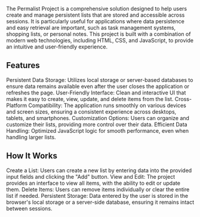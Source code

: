 The Permalist Project is a comprehensive solution designed to help users create and manage persistent lists that are stored and accessible across sessions. It is particularly useful for applications where data persistence and easy retrieval are important, such as task management systems, shopping lists, or personal notes. This project is built with a combination of modern web technologies, including HTML, CSS, and JavaScript, to provide an intuitive and user-friendly experience.

## Features
Persistent Data Storage: Utilizes local storage or server-based databases to ensure data remains available even after the user closes the application or refreshes the page.
User-Friendly Interface: Clean and interactive UI that makes it easy to create, view, update, and delete items from the list.
Cross-Platform Compatibility: The application runs smoothly on various devices and screen sizes, ensuring a consistent experience across desktops, tablets, and smartphones.
Customization Options: Users can organize and customize their lists, providing more control over their data.
Efficient Data Handling: Optimized JavaScript logic for smooth performance, even when handling larger lists.
## How It Works
Create a List: Users can create a new list by entering data into the provided input fields and clicking the "Add" button.
View and Edit: The project provides an interface to view all items, with the ability to edit or update them.
Delete Items: Users can remove items individually or clear the entire list if needed.
Persistent Storage: Data entered by the user is stored in the browser's local storage or a server-side database, ensuring it remains intact between sessions.
